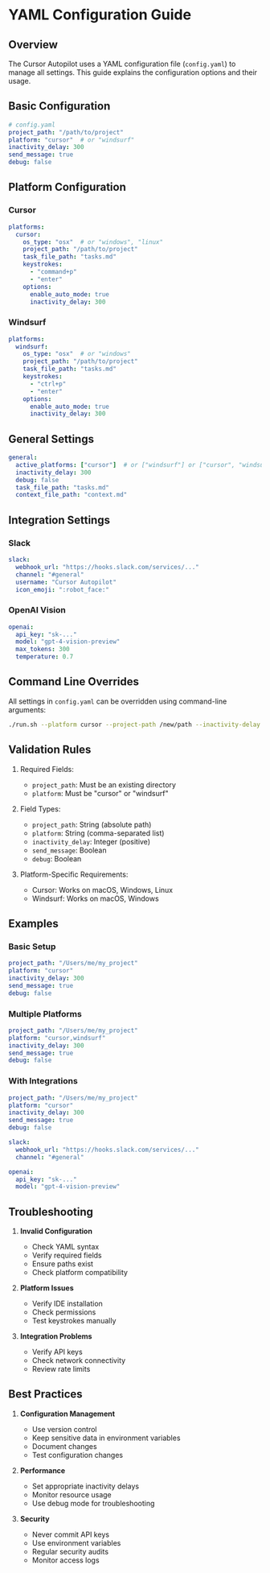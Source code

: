 # YAML Configuration Guide

## Overview

The Cursor Autopilot uses a YAML configuration file (`config.yaml`) to manage all settings. This guide explains the configuration options and their usage.

## Basic Configuration

```yaml
# config.yaml
project_path: "/path/to/project"
platform: "cursor"  # or "windsurf"
inactivity_delay: 300
send_message: true
debug: false
```

## Platform Configuration

### Cursor
```yaml
platforms:
  cursor:
    os_type: "osx"  # or "windows", "linux"
    project_path: "/path/to/project"
    task_file_path: "tasks.md"
    keystrokes:
      - "command+p"
      - "enter"
    options:
      enable_auto_mode: true
      inactivity_delay: 300
```

### Windsurf
```yaml
platforms:
  windsurf:
    os_type: "osx"  # or "windows"
    project_path: "/path/to/project"
    task_file_path: "tasks.md"
    keystrokes:
      - "ctrl+p"
      - "enter"
    options:
      enable_auto_mode: true
      inactivity_delay: 300
```

## General Settings

```yaml
general:
  active_platforms: ["cursor"]  # or ["windsurf"] or ["cursor", "windsurf"]
  inactivity_delay: 300
  debug: false
  task_file_path: "tasks.md"
  context_file_path: "context.md"
```

## Integration Settings

### Slack
```yaml
slack:
  webhook_url: "https://hooks.slack.com/services/..."
  channel: "#general"
  username: "Cursor Autopilot"
  icon_emoji: ":robot_face:"
```

### OpenAI Vision
```yaml
openai:
  api_key: "sk-..."
  model: "gpt-4-vision-preview"
  max_tokens: 300
  temperature: 0.7
```

## Command Line Overrides

All settings in `config.yaml` can be overridden using command-line arguments:

```bash
./run.sh --platform cursor --project-path /new/path --inactivity-delay 60
```

## Validation Rules

1. Required Fields:
   - `project_path`: Must be an existing directory
   - `platform`: Must be "cursor" or "windsurf"

2. Field Types:
   - `project_path`: String (absolute path)
   - `platform`: String (comma-separated list)
   - `inactivity_delay`: Integer (positive)
   - `send_message`: Boolean
   - `debug`: Boolean

3. Platform-Specific Requirements:
   - Cursor: Works on macOS, Windows, Linux
   - Windsurf: Works on macOS, Windows

## Examples

### Basic Setup
```yaml
project_path: "/Users/me/my_project"
platform: "cursor"
inactivity_delay: 300
send_message: true
debug: false
```

### Multiple Platforms
```yaml
project_path: "/Users/me/my_project"
platform: "cursor,windsurf"
inactivity_delay: 300
send_message: true
debug: false
```

### With Integrations
```yaml
project_path: "/Users/me/my_project"
platform: "cursor"
inactivity_delay: 300
send_message: true
debug: false

slack:
  webhook_url: "https://hooks.slack.com/services/..."
  channel: "#general"

openai:
  api_key: "sk-..."
  model: "gpt-4-vision-preview"
```

## Troubleshooting

1. **Invalid Configuration**
   - Check YAML syntax
   - Verify required fields
   - Ensure paths exist
   - Check platform compatibility

2. **Platform Issues**
   - Verify IDE installation
   - Check permissions
   - Test keystrokes manually

3. **Integration Problems**
   - Verify API keys
   - Check network connectivity
   - Review rate limits

## Best Practices

1. **Configuration Management**
   - Use version control
   - Keep sensitive data in environment variables
   - Document changes
   - Test configuration changes

2. **Performance**
   - Set appropriate inactivity delays
   - Monitor resource usage
   - Use debug mode for troubleshooting

3. **Security**
   - Never commit API keys
   - Use environment variables
   - Regular security audits
   - Monitor access logs 